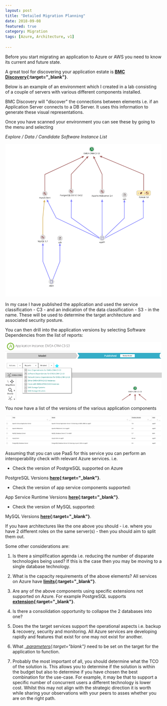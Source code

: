 ```yaml
---
layout: post
title: "Detailed Migration Planning"
date: 2018-09-08
featured: true
category: Migration
tags: [Azure, Architecture, v1]

---
```

Before you start migrating an application to Azure or AWS you need to know its current and future state.

A great tool for discovering your application estate is __[BMC Discovery](http://www.bmc.com/it-solutions/discovery-dependency-mapping.html){:target="_blank"}__.

Below is an example of an environment which I created in a lab consisting of a couple of servers with various different components installed.

BMC Discovery will "discover" the connections between elements i.e. if an Application Server connects to a DB Server.  It uses this information to generate these visual representations.

Once you have scanned your environment you can see these by going to the menu and selecting

*Explore / Data / Candidate Software Instance List*

![](/images/BMC-Discover-Application-01.png)

In my case I have published the application and used the service classification - C3 - and an indication of the data classification - S3 - in the name.  These will be used to determine the target architecture and associated security posture.

You can then drill into the application versions by selecting Software Dependencies from the list of reports:

![](/images/BMC-Discover-Application-01.1.png)

You now have a list of the versions of the various application components

![](/images/BMC-Discover-Application-02.png)

Assuming that you can use PaaS for this service you can perform an interoperability check with relevant Azure services.
i.e. 

- Check the version of PostgreSQL supported on Azure

PostgreSQL Versions __[here](https://docs.microsoft.com/en-us/azure/postgresql/concepts-supported-versions){:target="_blank"}__.

- Check the version of app service components supported:

App Service Runtime Versions __[here](https://docs.microsoft.com/en-us/azure/app-service/containers/app-service-linux-intro){:target="_blank"}__.

- Check the version of MySQL supported:

MySQL Versions __[here](https://docs.microsoft.com/en-us/azure/mysql/concepts-supported-versions){:target="_blank"}__.

If you have architectures like the one above you should - i.e. where you have 2 different roles on the same server(s) - then you should aim to split them out.

Some other considerations are:

1. Is there a simplification agenda i.e. reducing the number of disparate technologies being used?  If this is the case then you may be moving to a single database technology.

2. What is the capacity requirements of the above elements?  All services on Azure have __[limits](https://docs.microsoft.com/en-us/azure/azure-subscription-service-limits){:target="_blank"}__.

3. Are any of the above components using specific extensions not supported on Azure.  For example PostgreSQL supports __[extension](https://docs.microsoft.com/en-us/azure/postgresql/concepts-extensions){:target="_blank"}__.

4. Is there a consolidation opportunity to collapse the 2 databases into one?

5. Does the the target services support the operational aspects i.e. backup & recovery, security and monitoring.  All Azure services are developing rapidly and features that exist for one may not exist for another.

6. What __[parameters](https://docs.microsoft.com/en-us/azure/postgresql/howto-configure-server-parameters-using-cli){:target="_blank"}__ need to be set on the target for the application to function.  

7. Probably the most important of all, you should determine what the TCO of the solution is.  This allows you to determine if the solution is within the budget but also to determine if you have chosen the best combination for the use-case.  For example, it may be that to support a specific number of concurrent users a different technology is lower cost.  Whilst this may not align with the strategic direction it is worth while sharing your observations with your peers to asses whether you are on the right path.  